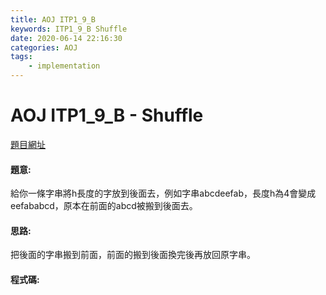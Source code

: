 ```yaml
---
title: AOJ ITP1_9_B
keywords: ITP1_9_B Shuffle
date: 2020-06-14 22:16:30
categories: AOJ
tags:
    - implementation
---
```

# AOJ ITP1_9_B - Shuffle
[題目網址](https://onlinejudge.u-aizu.ac.jp/courses/lesson/2/ITP1/all/ITP1_9_B)

#### 題意:
給你一條字串將h長度的字放到後面去，例如字串abcdeefab，長度h為4會變成eefababcd，原本在前面的abcd被搬到後面去。
<!-- more -->
#### 思路:
把後面的字串搬到前面，前面的搬到後面換完後再放回原字串。

#### 程式碼:
<script src="https://gist.github.com/Daviswww/f9f2de49e808132338c6b518a650aa8e.js"></script>